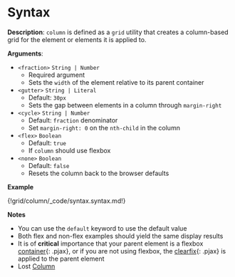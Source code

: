 # Syntax

__Description__: `column` is defined as a `grid` utility that creates a column-based grid for the element or elements it is applied to. 

__Arguments__:

+ `<fraction>` <span class="arr-i"></span> `String | Number`
    * Required argument
    * Sets the `width` of the element relative to its parent container
+ `<gutter>` <span class="arr-i"></span> `String | Literal`
    * Default: `30px`
    * Sets the gap between elements in a column through `margin-right`
+ `<cycle>` <span class="arr-i"></span> `String | Number`
    * Default: `fraction` denominator
    * Set `margin-right: 0` on the `nth-child` in the column
+ `<flex>` <span class="arr-i"></span> `Boolean`
    * Default: `true`
    * If `column` should use flexbox
+ `<none>` <span class="arr-i"></span> `Boolean`
    * Default: `false`
    * Resets the column back to the browser defaults

__Example__

{!grid/column/_code/syntax.syntax.md!}

__Notes__

+ You can use the `default` keyword to use the default value
+ Both flex and non-flex examples should yield the same display results
+ It is of __critical__ importance that your parent element is a flexbox [container](./../grid/general.md#flex-container){: .pjax}, or if you are not using flexbox, the [clearfix](./../helpers/general.md#clearfix){: .pjax} is applied to the parent element
+ <span class="lost-tag">Lost</span> [Column](http://lostgrid.org/docs.html#lost-column)

<div class="cf"></div>
<div class="end"></div>

